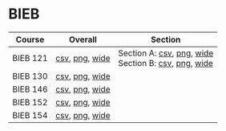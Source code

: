 # BIEB

| Course | Overall | Section |
| ------ | ------- | ------- |
| BIEB 121 | [csv](https://github.com/UCSD-Historical-Enrollment-Data/2023Spring/blob/main/overall/BIEB%20121.csv), [png](https://raw.githubusercontent.com/UCSD-Historical-Enrollment-Data/2023Spring/main/plot_overall/BIEB%20121.png), [wide](https://raw.githubusercontent.com/UCSD-Historical-Enrollment-Data/2023Spring/main/plot_overall_wide/BIEB%20121.png) | Section A: [csv](https://github.com/UCSD-Historical-Enrollment-Data/2023Spring/blob/main/section/BIEB%20121_A.csv), [png](https://raw.githubusercontent.com/UCSD-Historical-Enrollment-Data/2023Spring/main/plot_section/BIEB%20121_A.png), [wide](https://raw.githubusercontent.com/UCSD-Historical-Enrollment-Data/2023Spring/main/plot_section_wide/BIEB%20121_A.png)<br>Section B: [csv](https://github.com/UCSD-Historical-Enrollment-Data/2023Spring/blob/main/section/BIEB%20121_B.csv), [png](https://raw.githubusercontent.com/UCSD-Historical-Enrollment-Data/2023Spring/main/plot_section/BIEB%20121_B.png), [wide](https://raw.githubusercontent.com/UCSD-Historical-Enrollment-Data/2023Spring/main/plot_section_wide/BIEB%20121_B.png) |
| BIEB 130 | [csv](https://github.com/UCSD-Historical-Enrollment-Data/2023Spring/blob/main/overall/BIEB%20130.csv), [png](https://raw.githubusercontent.com/UCSD-Historical-Enrollment-Data/2023Spring/main/plot_overall/BIEB%20130.png), [wide](https://raw.githubusercontent.com/UCSD-Historical-Enrollment-Data/2023Spring/main/plot_overall_wide/BIEB%20130.png) |  |
| BIEB 146 | [csv](https://github.com/UCSD-Historical-Enrollment-Data/2023Spring/blob/main/overall/BIEB%20146.csv), [png](https://raw.githubusercontent.com/UCSD-Historical-Enrollment-Data/2023Spring/main/plot_overall/BIEB%20146.png), [wide](https://raw.githubusercontent.com/UCSD-Historical-Enrollment-Data/2023Spring/main/plot_overall_wide/BIEB%20146.png) |  |
| BIEB 152 | [csv](https://github.com/UCSD-Historical-Enrollment-Data/2023Spring/blob/main/overall/BIEB%20152.csv), [png](https://raw.githubusercontent.com/UCSD-Historical-Enrollment-Data/2023Spring/main/plot_overall/BIEB%20152.png), [wide](https://raw.githubusercontent.com/UCSD-Historical-Enrollment-Data/2023Spring/main/plot_overall_wide/BIEB%20152.png) |  |
| BIEB 154 | [csv](https://github.com/UCSD-Historical-Enrollment-Data/2023Spring/blob/main/overall/BIEB%20154.csv), [png](https://raw.githubusercontent.com/UCSD-Historical-Enrollment-Data/2023Spring/main/plot_overall/BIEB%20154.png), [wide](https://raw.githubusercontent.com/UCSD-Historical-Enrollment-Data/2023Spring/main/plot_overall_wide/BIEB%20154.png) |  |
